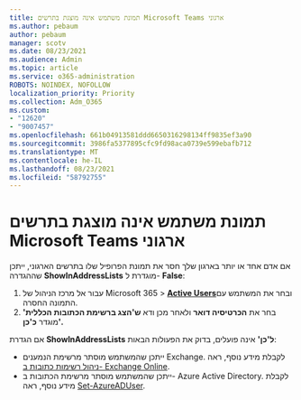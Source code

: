 ```yaml
---
title: תמונת משתמש אינה מוצגת בתרשים Microsoft Teams ארגוני
ms.author: pebaum
author: pebaum
manager: scotv
ms.date: 08/23/2021
ms.audience: Admin
ms.topic: article
ms.service: o365-administration
ROBOTS: NOINDEX, NOFOLLOW
localization_priority: Priority
ms.collection: Adm_O365
ms.custom:
- "12620"
- "9007457"
ms.openlocfilehash: 661b04913581ddd6650316298134ff9835ef3a90
ms.sourcegitcommit: 3986fa5377895cfc9fd98aca0739e599ebafb712
ms.translationtype: MT
ms.contentlocale: he-IL
ms.lasthandoff: 08/23/2021
ms.locfileid: "58792755"
---
```

# <a name="user-picture-not-showing-in-microsoft-teams-organization-chart"></a>תמונת משתמש אינה מוצגת בתרשים Microsoft Teams ארגוני

אם אדם אחד או יותר בארגון שלך חסר את תמונת הפרופיל שלו בתרשים הארגוני, ייתכן שההגדרה **ShowInAddressLists** מוגדרת ל- **False**:

1. עבור אל מרכז הניהול של Microsoft 365 > [**Active Users**](https://admin.microsoft.com/Adminportal/Home?source=applauncher#/users)ובחר את המשתמש עם התמונה החסרה. 
1. בחר את **הכרטיסיה דואר** ולאחר מכן ודא **ש'הצג ברשימת הכתובות הכללית'** מוגדר **כ'כן'.** 

אם הגדרת **ShowInAddressLists** **ל'כן'** אינה פועלים, בדוק את הפעולות הבאות:

- ייתכן שהמשתמש מוסתר מרשימת הנמענים Exchange. לקבלת מידע נוסף, ראה [ניהול רשימות כתובות ב- Exchange Online](https://docs.microsoft.com/exchange/address-books/address-lists/manage-address-lists#use-the-eac-to-hide-recipients-from-address-lists). 
- ייתכן שהמשתמש מוסתר מרשימת הכתובות ב- Azure Active Directory. לקבלת מידע נוסף, ראה [Set-AzureADUser](https://docs.microsoft.com/powershell/module/azuread/set-azureaduser?view=azureadps-2.0). 
